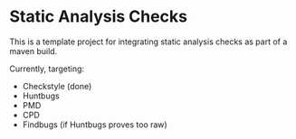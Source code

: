# Static Analysis Checks

This is a template project for integrating static analysis checks as part of a maven build.

Currently, targeting:

 - Checkstyle (done)
 - Huntbugs
 - PMD
 - CPD
 - Findbugs (if Huntbugs proves too raw)
